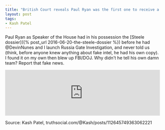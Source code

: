 ```yaml
---
title: "British Court reveals Paul Ryan was the first one to receive a copy of Steele Dossier back in 2016 and he hid this for years"
layout: post
tags:
- Kash Patel
---
```


Paul Ryan as Speaker of the House had in his possession the [Steele dossier]({% post_url 2016-06-20-the-steele-dossier %}) before he had @DevinNunes and I launch Russia Gate Investigation, and never told us (think, before anyone knew anything about fake intel, he had his own copy). I found it on my own then blew up FBI/DOJ. Why didn't he tell his own damn team? Report that fake news.

<iframe src="https://truthsocial.com/@Kash/112645749363062221/embed" class="truthsocial-embed" style="max-width: 100%; border: 0" width="600" allowfullscreen></iframe><script src="https://truthsocial.com/embed.js" async="async"></script>

Source: Kash Patel, truthsocial.com/@Kash/posts/112645749363062221
